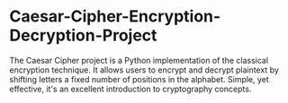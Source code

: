 # Caesar-Cipher-Encryption-Decryption-Project
The Caesar Cipher project is a Python implementation of the classical encryption technique. It allows users to encrypt and decrypt plaintext by shifting letters a fixed number of positions in the alphabet. Simple, yet effective, it's an excellent introduction to cryptography concepts.
